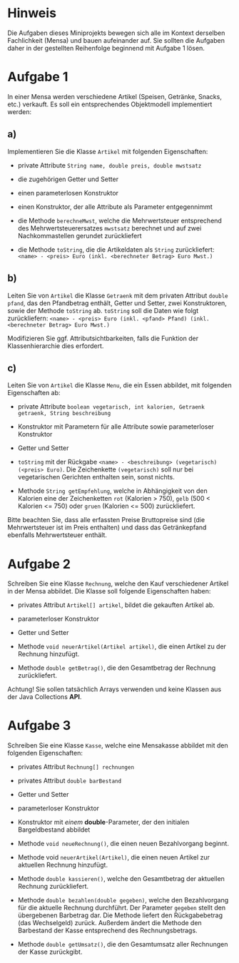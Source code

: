 # Hinweis

Die Aufgaben dieses Miniprojekts bewegen sich alle im Kontext derselben
Fachlichkeit (Mensa) und bauen aufeinander auf. Sie sollten die Aufgaben daher
in der gestellten Reihenfolge beginnend mit Aufgabe 1 lösen.

# Aufgabe 1

In einer Mensa werden verschiedene Artikel (Speisen, Getränke, Snacks, etc.)
verkauft. Es soll ein entsprechendes Objektmodell implementiert werden:

## a)

Implementieren Sie die Klasse `Artikel` mit folgenden Eigenschaften:

- private Attribute `String name, double preis, double mwstsatz`

- die zugehörigen Getter und Setter

- einen parameterlosen Konstruktor

- einen Konstruktor, der alle Attribute als Parameter entgegennimmt

- die Methode `berechneMwst`, welche die Mehrwertsteuer entsprechend des
  Mehrwertsteuerersatzes `mwstsatz` berechnet und auf zwei Nachkommastellen
  gerundet zurückliefert

- die Methode `toString`, die die Artikeldaten als `String` zurückliefert:
  `<name> - <preis> Euro (inkl. <berechneter Betrag> Euro Mwst.)`

## b)

Leiten Sie von `Artikel` die Klasse `Getraenk` mit dem privaten Attribut
`double pfand`, das den Pfandbetrag enthält, Getter und Setter, zwei
Konstruktoren, sowie der Methode `toString` ab. `toString` soll die Daten wie
folgt zurückliefern:
`<name> - <preis> Euro (inkl. <pfand> Pfand) (inkl. <berechneter Betrag> Euro Mwst.)`

Modifizieren Sie ggf. Attributsichtbarkeiten, falls die Funktion der
Klassenhierarchie dies erfordert.

## c)

Leiten Sie von `Artikel` die Klasse `Menu`, die ein Essen abbildet, mit
folgenden Eigenschaften ab:

- private Attribute
  `boolean vegetarisch, int kalorien, Getraenk getraenk, String beschreibung`

- Konstruktor mit Parametern für alle Attribute sowie parameterloser Konstruktor

- Getter und Setter

- `toString` mit der Rückgabe
  `<name> - <beschreibung> (vegetarisch) (<preis> Euro)`. Die Zeichenkette
  `(vegetarisch)` soll nur bei vegetarischen Gerichten enthalten sein, sonst
  nichts.

- Methode `String getEmpfehlung`, welche in Abhängigkeit von den Kalorien eine
  der Zeichenketten `rot` (Kalorien > 750), `gelb` (500 < Kalorien <= 750) oder
  `gruen` (Kalorien <= 500) zurückliefert.

Bitte beachten Sie, dass alle erfassten Preise Bruttopreise sind (die
Mehrwertsteuer ist im Preis enthalten) und dass das Getränkepfand ebenfalls
Mehrwertsteuer enthält.

# Aufgabe 2

Schreiben Sie eine Klasse `Rechnung`, welche den Kauf verschiedener Artikel in
der Mensa abbildet. Die Klasse soll folgende Eigenschaften haben:

- privates Attribut `Artikel[] artikel`, bildet die gekauften Artikel ab.

- parameterloser Konstruktor

- Getter und Setter

- Methode `void neuerArtikel(Artikel artikel)`, die einen Artikel zu der
  Rechnung hinzufügt.

- Methode `double getBetrag()`, die den Gesamtbetrag der Rechnung zurückliefert.

Achtung! Sie sollen tatsächlich Arrays verwenden und keine Klassen aus der Java
Collections **API**.

# Aufgabe 3

Schreiben Sie eine Klasse `Kasse`, welche eine Mensakasse abbildet mit den
folgenden Eigenschaften:

- privates Attribut `Rechnung[] rechnungen`

- privates Attribut `double barBestand`

- Getter und Setter

- parameterloser Konstruktor

- Konstruktor mit _einem_ **double**-Parameter, der den initialen Bargeldbestand
  abbildet

- Methode `void neueRechnung()`, die einen neuen Bezahlvorgang beginnt.

- Methode void `neuerArtikel(Artikel)`, die einen neuen Artikel zur aktuellen
  Rechnung hinzufügt.

- Methode `double kassieren()`, welche den Gesamtbetrag der aktuellen Rechnung
  zurückliefert.

- Methode `double bezahlen(double gegeben)`, welche den Bezahlvorgang für die
  aktuelle Rechnung durchführt. Der Parameter `gegeben` stellt den übergebenen
  Barbetrag dar. Die Methode liefert den Rückgabebetrag (das Wechselgeld)
  zurück. Außerdem ändert die Methode den Barbestand der Kasse entsprechend des
  Rechnungsbetrags.

- Methode `double getUmsatz()`, die den Gesamtumsatz aller Rechnungen der Kasse
  zurückgibt.
